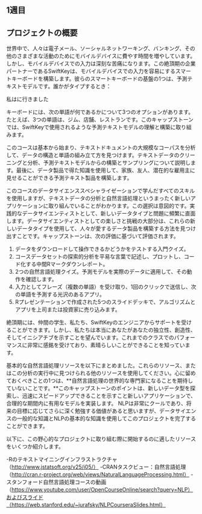 ## 1週目

## プロジェクトの概要

世界中で、人々は電子メール、ソーシャルネットワーキング、バンキング、その他のさまざまな活動のためにモバイルデバイスに費やす時間を増やしています。しかし、モバイルデバイスでの入力は深刻な苦痛になります。この絶頂期の企業パートナーであるSwiftKeyは、モバイルデバイスでの入力を容易にするスマートキーボードを構築します。彼らのスマートキーボードの基盤の1つは、予測テキストモデルです。誰かがタイプするとき：

私はに行きました

キーボードには、次の単語が何であるかについて3つのオプションがあります。たとえば、3つの単語は、ジム、店舗、レストランです。このキャップストーンでは、SwiftKeyで使用されるような予測テキストモデルの理解と構築に取り組みます。

このコースは基本から始まり、テキストドキュメントの大規模なコーパスを分析して、データの構造と単語の組み立て方を見つけます。テキストデータのクリーニングと分析、予測テキストモデルからの構築とサンプリングについて説明します。最後に、データ製品で得た知識を使用して、家族、友人、潜在的な雇用主に見せることができる予測テキスト製品を構築します。

このコースのデータサイエンススペシャライゼーションで学んだすべてのスキルを使用しますが、テキストデータの分析と自然言語処理というまったく新しいアプリケーションに取り組んでいることがわかります。この選択は意図的です。実践的なデータサイエンティストとして、新しいデータタイプと問題に頻繁に直面します。データサイエンティストとしての楽しさと挑戦の大部分は、これらの新しいデータタイプを使用して、人々が愛するデータ製品を構築する方法を見つけ出すことです。キャップストーンは、次の評価に基づいて評価されます。

1. データをダウンロードして操作できるかどうかをテストする入門クイズ。
2. コースデータセットの探索的分析を平易な言葉で記述し、プロットし、コード化する中間Rマークダウンレポート。
3. 2つの自然言語処理クイズ。予測モデルを実際のデータに適用して、その動作を確認します。
4. 入力としてフレーズ（複数の単語）を受け取り、1回のクリックで送信し、次の単語を予測する光沢のあるアプリ。
5. Rプレゼンテーションで作成された5つのスライドデッキで、アルゴリズムとアプリを上司または投資家に売り込みます。

絶頂期には、仲間の学生、私たち、SwiftKeyのエンジニアからサポートを受けることができます。しかし、私たちは本当にあなたがあなたの独立性、創造性、そしてイニシアチブを示すことを望んでいます。これまでのクラスでのパフォーマンスに非常に感銘を受けており、素晴らしいことができることを知っています。

基本的な自然言語処理リソースを以下にまとめました。これらのリソース、またはこの分析の実行中に見つけられる他のリソースを使用してください。心に留めておくべきことの1つは、**自然言語処理の世界的な専門家になることを期待していないことです。**このキャップストーンのポイントは、新しいデータ型を探索し、迅速にスピードアップできることを示すこと新しいアプリケーションで、合理的な期間内に有用なモデルを実装します。 NLPは非常にクールであり、将来の目標に応じてさらに深く勉強する価値があると思いますが、データサイエンスの一般的な知識とNLPの基本的な知識を使用してこのプロジェクトを完了することができます。

以下に、この野心的なプロジェクトに取り組む際に開始するのに適したリソースをいくつか紹介します。

-Rのテキストマイニングインフラストラクチャ（http://www.jstatsoft.org/v25/i05/）
-CRANタスクビュー：自然言語処理（http://cran.r-project.org/web/views/NaturalLanguageProcessing.html）
-スタンフォード自然言語処理コースの動画（https://www.youtube.com/user/OpenCourseOnline/search?query=NLP）およびスライド（https://web.stanford.edu/~jurafsky/NLPCourseraSlides.html）


